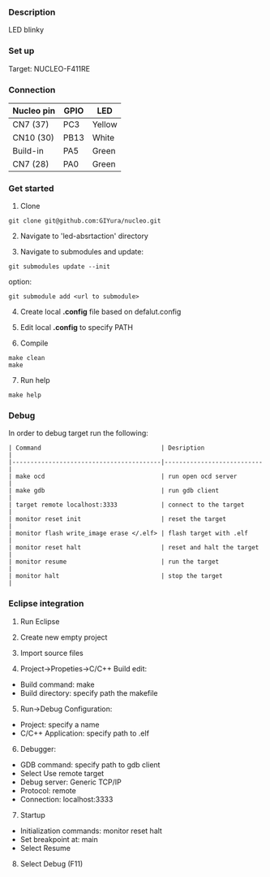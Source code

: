 ### Description

LED blinky

### Set up

Target: NUCLEO-F411RE

### Connection 

| Nucleo pin   | GPIO   | LED    |
|--------------|--------|--------|
| CN7 (37)     | PC3    | Yellow |
| CN10 (30)    | PB13   | White  |
| Build-in     | PA5    | Green  |
| CN7 (28)     | PA0    | Green  |

### Get started

1. Clone

```
git clone git@github.com:GIYura/nucleo.git 
```
2. Navigate to 'led-absrtaction' directory

3. Navigate to submodules and update:

```
git submodules update --init
```
option:

```
git submodule add <url to submodule>
```

4. Create local **.config** file based on defalut.config

5. Edit local **.config** to specify PATH

6. Compile

```
make clean
make
```

7. Run help

```
make help
```

### Debug

In order to debug target run the following:

```
| Command                                 | Desription                |
|-----------------------------------------|---------------------------|
| make ocd                                | run open ocd server       |
| make gdb                                | run gdb client            |
| target remote localhost:3333            | connect to the target     |
| monitor reset init                      | reset the target          |
| monitor flash write_image erase </.elf> | flash target with .elf    |
| monitor reset halt                      | reset and halt the target |
| monitor resume                          | run the target            |
| monitor halt                            | stop the target           |  
```

### Eclipse integration

1. Run Eclipse

2. Create new empty project

3. Import source files

4. Project->Propeties->C/C++ Build edit:
- Build command: make
- Build directory: specify path the makefile

5. Run->Debug Configuration:
- Project: specify a name
- C/C++ Application: specify path to .elf

6. Debugger:
- GDB command: specify path to gdb client
- Select Use remote target
- Debug server: Generic TCP/IP
- Protocol: remote
- Connection: localhost:3333

7. Startup
- Initialization commands: monitor reset halt
- Set breakpoint at: main
- Select Resume

8. Select Debug (F11)


